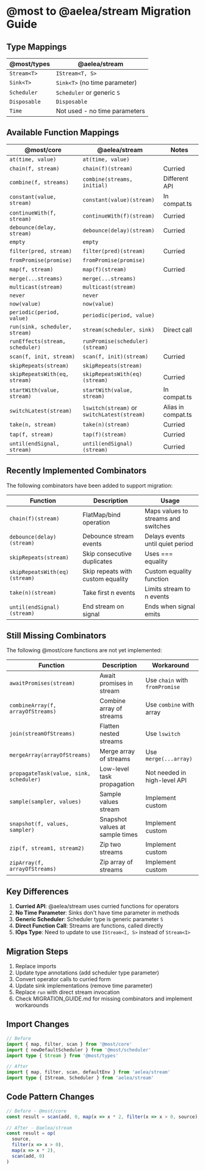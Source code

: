 # @most to @aelea/stream Migration Guide

## Type Mappings

| @most/types | @aelea/stream |
|-------------|---------------|
| `Stream<T>` | `IStream<T, S>` |
| `Sink<T>` | `Sink<T>` (no time parameter) |
| `Scheduler` | `Scheduler` or generic `S` |
| `Disposable` | `Disposable` |
| `Time` | Not used - no time parameters |

## Available Function Mappings

| @most/core | @aelea/stream | Notes |
|------------|---------------|-------|
| `at(time, value)` | `at(time, value)` | |
| `chain(f, stream)` | `chain(f)(stream)` | Curried |
| `combine(f, streams)` | `combine(streams, initial)` | Different API |
| `constant(value, stream)` | `constant(value)(stream)` | In compat.ts |
| `continueWith(f, stream)` | `continueWith(f)(stream)` | Curried |
| `debounce(delay, stream)` | `debounce(delay)(stream)` | Curried |
| `empty` | `empty` | |
| `filter(pred, stream)` | `filter(pred)(stream)` | Curried |
| `fromPromise(promise)` | `fromPromise(promise)` | |
| `map(f, stream)` | `map(f)(stream)` | Curried |
| `merge(...streams)` | `merge(...streams)` | |
| `multicast(stream)` | `multicast(stream)` | |
| `never` | `never` | |
| `now(value)` | `now(value)` | |
| `periodic(period, value)` | `periodic(period, value)` | |
| `run(sink, scheduler, stream)` | `stream(scheduler, sink)` | Direct call |
| `runEffects(stream, scheduler)` | `runPromise(scheduler)(stream)` | |
| `scan(f, init, stream)` | `scan(f, init)(stream)` | Curried |
| `skipRepeats(stream)` | `skipRepeats(stream)` | |
| `skipRepeatsWith(eq, stream)` | `skipRepeatsWith(eq)(stream)` | Curried |
| `startWith(value, stream)` | `startWith(value, stream)` | In compat.ts |
| `switchLatest(stream)` | `lswitch(stream)` or `switchLatest(stream)` | Alias in compat.ts |
| `take(n, stream)` | `take(n)(stream)` | Curried |
| `tap(f, stream)` | `tap(f)(stream)` | Curried |
| `until(endSignal, stream)` | `until(endSignal)(stream)` | Curried |

## Recently Implemented Combinators

The following combinators have been added to support migration:

| Function | Description | Usage |
|----------|-------------|-------|
| `chain(f)(stream)` | FlatMap/bind operation | Maps values to streams and switches |
| `debounce(delay)(stream)` | Debounce stream events | Delays events until quiet period |
| `skipRepeats(stream)` | Skip consecutive duplicates | Uses === equality |
| `skipRepeatsWith(eq)(stream)` | Skip repeats with custom equality | Custom equality function |
| `take(n)(stream)` | Take first n events | Limits stream to n events |
| `until(endSignal)(stream)` | End stream on signal | Ends when signal emits |

## Still Missing Combinators

The following @most/core functions are not yet implemented:

| Function | Description | Workaround |
|----------|-------------|------------|
| `awaitPromises(stream)` | Await promises in stream | Use `chain` with `fromPromise` |
| `combineArray(f, arrayOfStreams)` | Combine array of streams | Use `combine` with array |
| `join(streamOfStreams)` | Flatten nested streams | Use `lswitch` |
| `mergeArray(arrayOfStreams)` | Merge array of streams | Use `merge(...array)` |
| `propagateTask(value, sink, scheduler)` | Low-level task propagation | Not needed in high-level API |
| `sample(sampler, values)` | Sample values stream | Implement custom |
| `snapshot(f, values, sampler)` | Snapshot values at sample times | Implement custom |
| `zip(f, stream1, stream2)` | Zip two streams | Implement custom |
| `zipArray(f, arrayOfStreams)` | Zip array of streams | Implement custom |

## Key Differences

1. **Curried API**: @aelea/stream uses curried functions for operators
2. **No Time Parameter**: Sinks don't have time parameter in methods
3. **Generic Scheduler**: Scheduler type is generic parameter `S`
4. **Direct Function Call**: Streams are functions, called directly
5. **IOps Type**: Need to update to use `IStream<I, S>` instead of `Stream<I>`

## Migration Steps

1. Replace imports
2. Update type annotations (add scheduler type parameter)
3. Convert operator calls to curried form
4. Update sink implementations (remove time parameter)
5. Replace `run` with direct stream invocation
6. Check MIGRATION_GUIDE.md for missing combinators and implement workarounds

## Import Changes

```typescript
// Before
import { map, filter, scan } from '@most/core'
import { newDefaultScheduler } from '@most/scheduler'
import type { Stream } from '@most/types'

// After
import { map, filter, scan, defaultEnv } from 'aelea/stream'
import type { IStream, Scheduler } from 'aelea/stream'
```

## Code Pattern Changes

```typescript
// Before - @most/core
const result = scan(add, 0, map(x => x * 2, filter(x => x > 0, source)))

// After - @aelea/stream
const result = op(
  source,
  filter(x => x > 0),
  map(x => x * 2),
  scan(add, 0)
)
```